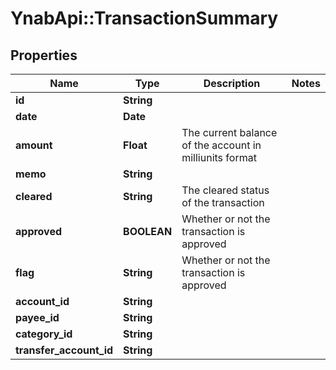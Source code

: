 # YnabApi::TransactionSummary

## Properties
Name | Type | Description | Notes
------------ | ------------- | ------------- | -------------
**id** | **String** |  | 
**date** | **Date** |  | 
**amount** | **Float** | The current balance of the account in milliunits format | 
**memo** | **String** |  | 
**cleared** | **String** | The cleared status of the transaction | 
**approved** | **BOOLEAN** | Whether or not the transaction is approved | 
**flag** | **String** | Whether or not the transaction is approved | 
**account_id** | **String** |  | 
**payee_id** | **String** |  | 
**category_id** | **String** |  | 
**transfer_account_id** | **String** |  | 


